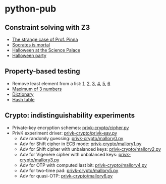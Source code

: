 # python-pub

## Constraint solving with Z3

- [The strange case of Prof. Pinna](z3/pinna-case.py)
- [Socrates is mortal](z3/socrates-is-mortal.py)
- [Halloween at the Science Palace](z3/halloween-science-palace.py)
- [Halloween party](z3/halloween-party.py)

## Property-based testing

- Remove least element from a list: [1](hypothesis/remove_least1.py), [2](hypothesis/remove_least2.py), [3](hypothesis/remove_least3.py), [4](hypothesis/remove_least4.py), [5](hypothesis/remove_least5.py), [6](hypothesis/remove_least6.py)
- [Maximum of 3 numbers](hypothesis/max3.py)
- [Dictionary](hypothesis/dict.py)
- [Hash table](hypothesis/hash.py)

## Crypto: indistinguishability experiments

- Private-key encryption schemes: [privk-crypto/cipher.py](cipher.py)
- PrivK experiment driver: [privk-crypto/privk-eav.py](privk-eav.py)
  - Adv randomly guessing: [privk-crypto/mallory0.py](mallory0.py)
  - Adv for Shift cipher in ECB mode: [privk-crypto/mallory1.py](mallory1.py)
  - Adv for Shift cipher with unbalanced keys: [privk-crypto/mallory2.py](mallory2.py)
  - Adv for Vigenère cipher with unbalanced keys: [privk-crypto/mallory3.py](mallory3.py)
  - Adv for OTP with computed last bit: [privk-crypto/mallory4.py](mallory4.py)
  - Adv for two-time pad: [privk-crypto/mallory5.py](mallory5.py)
  - Adv for quasi-OTP: [privk-crypto/mallory6.py](mallory6.py)
